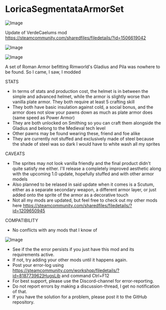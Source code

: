 # LoricaSegmentataArmorSet

![Image](https://i.imgur.com/buuPQel.png)

Update of VerdeCaelums mod
https://steamcommunity.com/sharedfiles/filedetails/?id=1506619042

![Image](https://i.imgur.com/pufA0kM.png)

	
![Image](https://i.imgur.com/Z4GOv8H.png)


A set of Roman Armor befitting Rimworld's Gladius and Pila was nowhere to be found. So I came, I saw, I modded

 STATS
 - In terms of stats and production cost, the helmet is in between the simple and advanced helmet, while the armor is slightly worse than vanilla plate armor. They both require at least 5 crafting skill
 - They both have basic insulation against cold, a social bonus, and the armor does not slow your pawns down as much as plate armor does (same speed as Power Armor)
 - They are both unlocked on Smithing so you can craft them alongside the Gladius and belong to the Medieval tech level
 - Other pawns may be found wearing these, friend and foe alike
 - They are currently not stuffed and exclusively made of steel because the shade of steel was so dark I would have to white wash all my sprites 

 CAVEATS
 - The sprites may not look vanilla friendly and the final product didn't quite satisfy me either. I'll release a completely improved aesthetic along with the upcoming 1.0 update, hopefully stuffed and with other armor models
 - Also planned to be relased in said update when it comes is a Scutum, either as a separate secondary weapon, a different armor layer, or just added onto the sprite of the armor as a decorative touch
 - Not all my mods are updated, but feel free to check out my other mods here https://steamcommunity.com/sharedfiles/filedetails/?id=1209650945

 COMPATIBILITY
 - No conflicts with any mods that I know of


![Image](https://i.imgur.com/PwoNOj4.png)



-  See if the the error persists if you just have this mod and its requirements active.
-  If not, try adding your other mods until it happens again.
-  Post your error-log using https://steamcommunity.com/workshop/filedetails/?id=818773962]HugsLib and command Ctrl+F12
-  For best support, please use the Discord-channel for error-reporting.
-  Do not report errors by making a discussion-thread, I get no notification of that.
-  If you have the solution for a problem, please post it to the GitHub repository.




